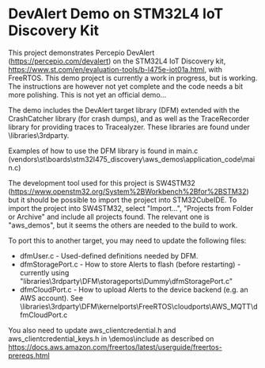# DevAlert Demo on STM32L4 IoT Discovery Kit

This project demonstrates Percepio DevAlert (https://percepio.com/devalert) on the STM32L4 IoT Discovery kit, https://www.st.com/en/evaluation-tools/b-l475e-iot01a.html, with FreeRTOS. This demo project is currently a work in progress, but is working. The instructions are however not yet complete and the code needs a bit more polishing. This is not yet an official demo...

The demo includes the DevAlert target library (DFM) extended with the CrashCatcher library (for crash dumps), and as well as the TraceRecorder library for providing traces to Tracealyzer. These libraries are found under \libraries\3rdparty.

Examples of how to use the DFM library is found in main.c (vendors\st\boards\stm32l475_discovery\aws_demos\application_code\main.c)

The development tool used for this project is SW4STM32 (https://www.openstm32.org/System%2BWorkbench%2Bfor%2BSTM32) but it should be possible to import the project into STM32CubeIDE.
To import the project into SW4STM32, select "Import...", "Projects from Folder or Archive" and include all projects found.
The relevant one is "aws_demos", but it seems the others are needed to the build to work.


To port this to another target, you may need to update the following files:
- dfmUser.c - Used-defined definitions needed by DFM.
- dfmStoragePort.c - How to store Alerts to flash (before restarting) - currently using "libraries\3rdparty\DFM\storageports\Dummy\dfmStoragePort.c"
- dfmCloudPort.c - How to upload Alerts to the device backend (e.g. an AWS account). See \libraries\3rdparty\DFM\kernelports\FreeRTOS\cloudports\AWS_MQTT\dfmCloudPort.c

You also need to update aws_clientcredential.h and aws_clientcredential_keys.h in \demos\include as described on https://docs.aws.amazon.com/freertos/latest/userguide/freertos-prereqs.html


